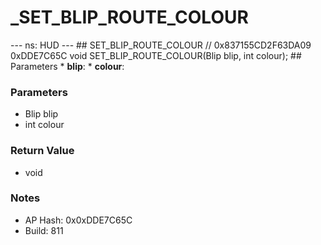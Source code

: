 # _SET_BLIP_ROUTE_COLOUR

--- ns: HUD --- ## SET_BLIP_ROUTE_COLOUR  // 0x837155CD2F63DA09 0xDDE7C65C void SET_BLIP_ROUTE_COLOUR(Blip blip, int colour);   ## Parameters * **blip**: * **colour**:

### Parameters
* Blip blip
* int colour

### Return Value
* void

### Notes
* AP Hash: 0x0xDDE7C65C
* Build: 811

